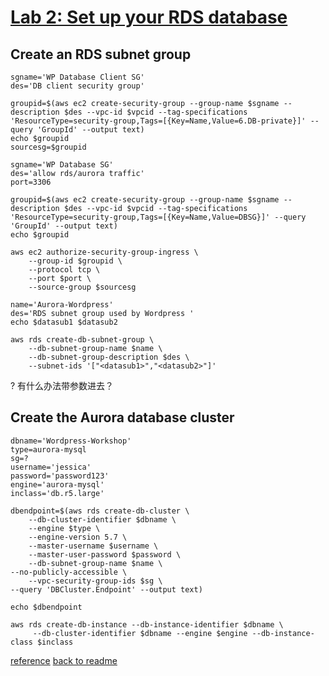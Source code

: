 # [Lab 2: Set up your RDS database]([url](https://catalog.us-east-1.prod.workshops.aws/workshops/3de93ad5-ebbe-4258-b977-b45cdfe661f1/en-US/database/lab2))
## Create an RDS subnet group

```
sgname='WP Database Client SG'
des='DB client security group'
```
```
groupid=$(aws ec2 create-security-group --group-name $sgname --description $des --vpc-id $vpcid --tag-specifications 'ResourceType=security-group,Tags=[{Key=Name,Value=6.DB-private}]' --query 'GroupId' --output text)
echo $groupid
sourcesg=$groupid
```
```
sgname='WP Database SG'
des='allow rds/aurora traffic'
port=3306
```

```
groupid=$(aws ec2 create-security-group --group-name $sgname --description $des --vpc-id $vpcid --tag-specifications 'ResourceType=security-group,Tags=[{Key=Name,Value=DBSG}]' --query 'GroupId' --output text)
echo $groupid

aws ec2 authorize-security-group-ingress \
    --group-id $groupid \
    --protocol tcp \
    --port $port \
    --source-group $sourcesg
```
```
name='Aurora-Wordpress'
des='RDS subnet group used by Wordpress '
echo $datasub1 $datasub2
```
```
aws rds create-db-subnet-group \
    --db-subnet-group-name $name \
    --db-subnet-group-description $des \
    --subnet-ids '["<datasub1>","<datasub2>"]' 

```
? 有什么办法带参数进去？
## Create the Aurora database cluster

```
dbname='Wordpress-Workshop'
type=aurora-mysql
sg=?
username='jessica'
password='password123'
engine='aurora-mysql'
inclass='db.r5.large'
```

```
dbendpoint=$(aws rds create-db-cluster \
    --db-cluster-identifier $dbname \
    --engine $type \
    --engine-version 5.7 \
    --master-username $username \
    --master-user-password $password \
    --db-subnet-group-name $name \
--no-publicly-accessible \
    --vpc-security-group-ids $sg \
--query 'DBCluster.Endpoint' --output text)

echo $dbendpoint
```
```
aws rds create-db-instance --db-instance-identifier $dbname \
     --db-cluster-identifier $dbname --engine $engine --db-instance-class $inclass
```

[reference](https://docs.aws.amazon.com/AmazonRDS/latest/AuroraUserGuide/Aurora.CreateInstance.html)
[back to readme](readme.md)
